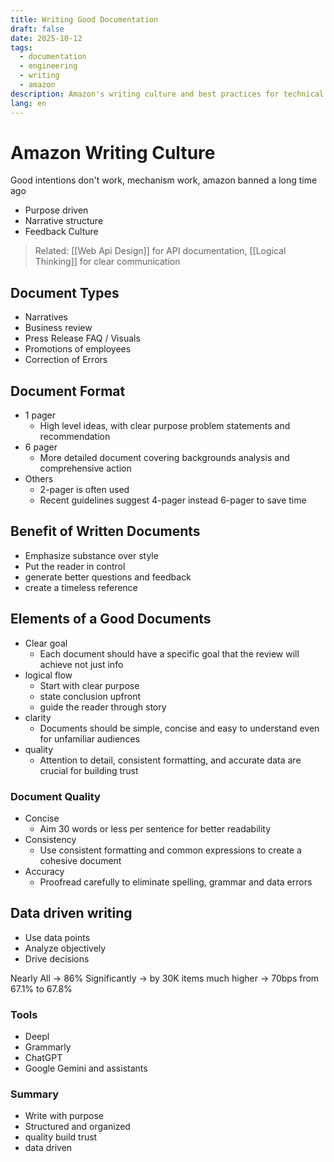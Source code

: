 ```yaml
---
title: Writing Good Documentation
draft: false
date: 2025-10-12
tags:
  - documentation
  - engineering
  - writing
  - amazon
description: Amazon's writing culture and best practices for technical documentation
lang: en
---
```


# Amazon Writing Culture

Good intentions don't work, mechanism work, amazon banned a long time ago

- Purpose driven
- Narrative structure
- Feedback Culture

> Related: [[Web Api Design]] for API documentation, [[Logical Thinking]] for clear communication

## Document Types

- Narratives
- Business review
- Press Release FAQ / Visuals
- Promotions of employees
- Correction of Errors

## Document Format

- 1 pager
  - High level ideas, with clear purpose problem statements and recommendation
- 6 pager
  - More detailed document covering backgrounds analysis and comprehensive action
- Others
  - 2-pager is often used
  - Recent guidelines suggest 4-pager instead 6-pager to save time

## Benefit of Written Documents

- Emphasize substance over style
- Put the reader in control
- generate better questions and feedback
- create a timeless reference

## Elements of a Good Documents

- Clear goal
  - Each document should have a specific goal that the review will achieve not just info
- logical flow
  - Start with clear purpose
  - state conclusion upfront
  - guide the reader through story
- clarity
  - Documents should be simple, concise and easy to understand even for unfamiliar audiences
- quality
  - Attention to detail, consistent formatting, and accurate data are crucial for building trust

### Document Quality

- Concise
  - Aim 30 words or less per sentence for better readability
- Consistency
  - Use consistent formatting and common expressions to create a cohesive document
- Accuracy
  - Proofread carefully to eliminate spelling, grammar and data errors

## Data driven  writing

- Use data points
- Analyze objectively
- Drive decisions

Nearly All -> 86%
Significantly -> by 30K items
much higher -> 70bps from 67.1% to 67.8%

### Tools

- Deepl
- Grammarly
- ChatGPT
- Google Gemini and assistants

### Summary

- Write with purpose
- Structured and organized
- quality build trust
- data driven
